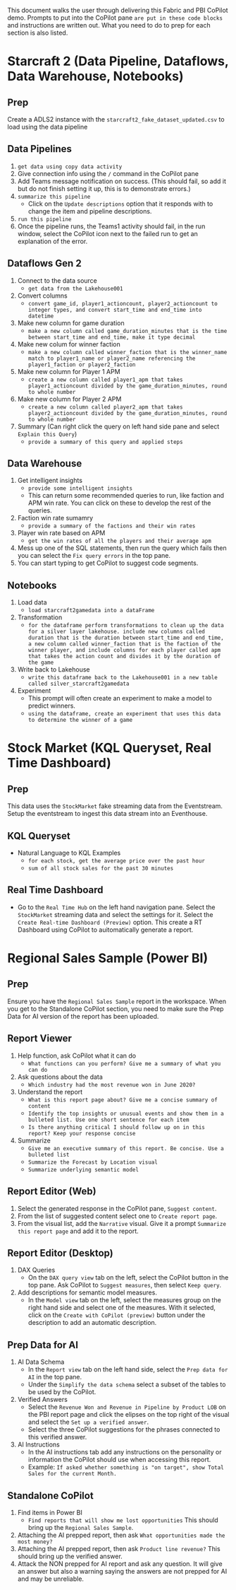 This document walks the user through delivering this Fabric and PBI CoPilot demo. Prompts to put into the CoPilot pane `are put in these code blocks` and instructions are written out. What you need to do to prep for each section is also listed.

# Starcraft 2 (Data Pipeline, Dataflows, Data Warehouse, Notebooks)
## Prep 
Create a ADLS2 instance with the `starcraft2_fake_dataset_updated.csv` to load using the data pipeline

## Data Pipelines
1. `get data using copy data activity`
2. Give connection info using the `/` command in the CoPilot pane
3. Add Teams message notification on success. (This should fail, so add it but do not finish setting it up, this is to demonstrate errors.)
4. `summarize this pipeline`
    - Click on the `Update descriptions` option that it responds with to change the item and pipeline descriptions.
5. `run this pipeline`
6. Once the pipeline runs, the Teams1 activity should fail, in the run window, select the CoPilot icon next to the failed run to get an explanation of the error.

## Dataflows Gen 2
1. Connect to the data source
    - `get data from the Lakehouse001`
2. Convert columns
    - `convert game_id, player1_actioncount, player2_actioncount to integer types, and convert start_time and end_time into datetime`
3. Make new column for game duration
    - `make a new column called game_duration_minutes that is the time between start_time and end_time, make it type decimal`
4. Make new colum for winner faction
    - `make a new column called winner_faction that is the winner_name match to player1_name or player2_name referencing the player1_faction or player2_faction`
5. Make new column for Player 1 APM
    - `create a new column called player1_apm that takes player1_actioncount divided by the game_duration_minutes, round to whole number`
6. Make new column for Player 2 APM
    - `create a new column called player2_apm that takes player2_actioncount divided by the game_duration_minutes, round to whole number`
7. Summary (Can right click the query on left hand side pane and select `Explain this Query`)
    - `provide a summary of this query and applied steps`

## Data Warehouse
1. Get intelligent insights
    - `provide some intelligent insights`
    - This can return some recommended queries to run, like faction and APM win rate. You can click on these to develop the rest of the queries.
2. Faction win rate sumamry
    - `provide a summary of the factions and their win rates`
3. Player win rate based on APM
    - `get the win rates of all the players and their average apm`
4. Mess up one of the SQL statements, then run the query which fails then you can select the `Fix query errors` in the top pane.
5. You can start typing to get CoPilot to suggest code segments.

## Notebooks
1. Load data
    - `load starcraft2gamedata into a dataFrame`
2. Transformation
    - `for the dataframe perform transformations to clean up the data for a silver layer lakehouse. include new columns called duration that is the duration between start_time and end_time, a new column called winner_faction that is the faction of the winner player, and include columns for each player called apm that takes the action count and divides it by the duration of the game`
3. Write back to Lakehouse
    - `write this dataframe back to the Lakehouse001 in a new table called silver_starcraft2gamedata`
4. Experiment
    - This prompt will often create an experiment to make a model to predict winners.
    - `using the dataframe, create an experiment that uses this data to determine the winner of a game`

# Stock Market (KQL Queryset, Real Time Dashboard)
## Prep
This data uses the `StockMarket` fake streaming data from the Eventstream. Setup the eventstream to ingest this data stream into an Eventhouse.

## KQL Queryset
*  Natural Language to KQL Examples
    - `for each stock, get the average price over the past hour`
    - `sum of all stock sales for the past 30 minutes`

## Real Time Dashboard
* Go to the `Real Time Hub` on the left hand navigation pane. Select the `StockMarket` streaming data and select the settings for it. Select the `Create Real-time Dashboard (Preview)` option. This create a RT Dashboard using CoPilot to auitomatically generate a report.

# Regional Sales Sample (Power BI)
## Prep
Ensure you have the `Regional Sales Sample` report in the workspace. When you get to the Standalone CoPilot section, you need to make sure the Prep Data for AI version of the report has been uploaded.

## Report Viewer
1. Help function, ask CoPilot what it can do
    - `What functions can you perform? Give me a summary of what you can do`
2. Ask questions about the data
    - `Which industry had the most revenue won in June 2020?`
3. Understand the report
    - `What is this report page about? Give me a concise summary of content`
    - `Identify the top insights or unusual events and show them in a bulleted list. Use one short sentence for each item`
    - `Is there anything critical I should follow up on in this report? Keep your response concise`
4. Summarize
    - `Give me an executive summary of this report. Be concise. Use a bulleted list`
    - `Summarize the Forecast by Location visual`
    - `Summarize underlying semantic model`

## Report Editor (Web)
1. Select the generated response in the CoPilot pane, `Suggest content`.
2. From the list of suggested content select one to `Create report page`.
3. From the visual list, add the `Narrative` visual. Give it a prompt `Summarize this report page` and add it to the report.

## Report Editor (Desktop)
1. DAX Queries
    - On the `DAX query view` tab on the left, select the CoPilot button in the top pane. Ask CoPilot to `Suggest measures`, then select `Keep query`.
2. Add descriptions for semantic model measures.
    - In the `Model view` tab on the left, select the measures group on the right hand side and select one of the measures. With it selected, click on the `Create with CoPilot (preview)` button under the description to add an automatic description.

## Prep Data for AI
1. AI Data Schema
    - In the `Report view` tab on the left hand side, select the `Prep data for AI` in the top pane.
    - Under the `Simplify the data schema` select a subset of the tables to be used by the CoPilot.
2. Verified Answers
    - Select the `Revenue Won and Revenue in Pipeline by Product LOB` on the PBI report page and click the elipses on the top right of the visual and select the `Set up a verified answer`.
    - Select the three CoPilot suggestions for the phrases connected to this verified answer.
3. AI Instructions
    - In the AI instructions tab add any instructions on the personality or information the CoPilot should use when accessing this report.
    - Example: `If asked whether something is "on target", show Total Sales for the current Month.`

## Standalone CoPilot
1. Find items in Power BI
    - `Find reports that will show me lost opportunities` This should bring up the `Regional Sales Sample`.
2. Attaching the AI prepped report, then ask `What opportunities made the most money?`
3. Attaching the AI prepped report, then ask `Product line revenue?` This should bring up the verified answer.
4. Attack the NON prepped for AI report and ask any question. It will give an answer but also a warning saying the answers are not prepped for AI and may be unreliable.
